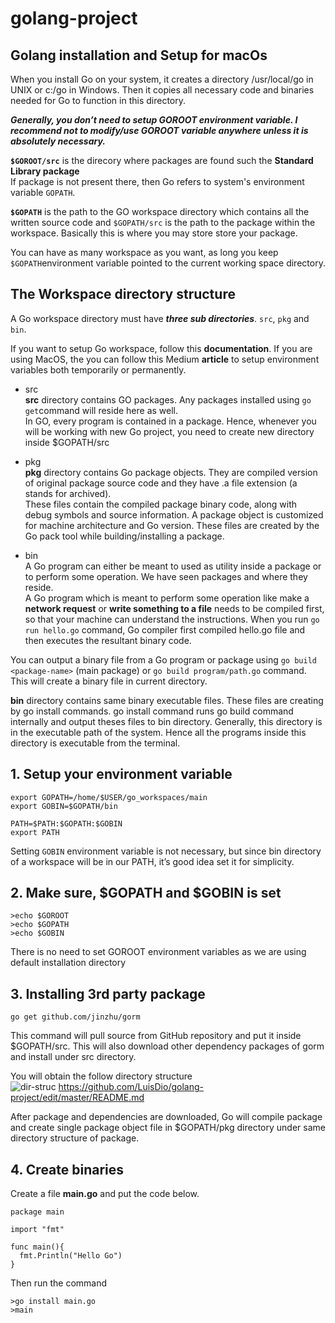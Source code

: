 # golang-project

## Golang installation and Setup for macOs

When you install Go on your system, it creates a directory /usr/local/go in UNIX or c:/go in Windows. Then it copies all necessary code and binaries needed for Go to function in this directory.

***Generally, you don’t need to setup GOROOT environment variable. I recommend not to modify/use GOROOT variable anywhere unless it is absolutely necessary.***

**```$GOROOT/src```**  is the direcory where packages are found such the **Standard Library package** <br/>
If package is not present there, then Go refers to system's environment variable ```GOPATH```.<br>

**```$GOPATH```** is the path to the GO workspace directory which contains all the written source code and ```$GOPATH/src``` is the path to the package within the workspace. Basically this is where you may store store your package. <br/>

You can have as many workspace as you want, as long you keep ```$GOPATH```environment variable pointed to the current working space directory. <br/>


## The Workspace directory structure

A Go workspace directory must have ***three sub directories***. ```src```, ```pkg``` and ```bin```. 

If you want to setup Go workspace, follow this **documentation**. If you are using MacOS, the you can follow this Medium **article** to setup environment variables both temporarily or permanently.<br/>

- src <br/>
**src** directory contains GO packages. Any packages installed using ```go get```command will reside here as well.<br/>
In GO, every program is contained in a package. Hence, whenever you will be working with new Go project, you need to create new directory inside $GOPATH/src

- pkg <br/>
**pkg** directory contains Go package objects. They are compiled version of original package source code and they have .a file extension (a stands for archived).<br/>
These files contain the compiled package binary code, along with debug symbols and source information. A package object is customized for machine architecture and Go version. These files are created by the Go pack tool while building/installing a package.

- bin <br/>
A Go program can either be meant to used as utility inside a package or to perform some operation. We have seen packages and where they reside.<br/>
A Go program which is meant to perform some operation like make a **network request** or **write something to a file** needs to be compiled first, so that your machine can understand the instructions. When you run ```go run hello.go``` command, Go compiler first compiled hello.go file and then executes the resultant binary code.

You can output a binary file from a Go program or package using ```go build <package-name>``` (main package) or ```go build program/path.go``` command. This will create a binary file in current directory.

**bin** directory contains same binary executable files. These files are creating by go install commands. go install command runs go build command internally and output theses files to bin directory. Generally, this directory is in the executable path of the system. Hence all the programs inside this directory is executable from the terminal.


## 1. Setup your environment variable
```
export GOPATH=/home/$USER/go_workspaces/main
export GOBIN=$GOPATH/bin

PATH=$PATH:$GOPATH:$GOBIN
export PATH
```
Setting ```GOBIN``` environment variable is not necessary, but since bin directory of a workspace will be in our PATH, it’s good idea set it for simplicity.

## 2. Make sure, $GOPATH and $GOBIN is set
```
>echo $GOROOT
>echo $GOPATH
>echo $GOBIN
```
There is no need to set GOROOT environment variables as we are using default installation directory

## 3. Installing 3rd party package
```
go get github.com/jinzhu/gorm
```
This command will pull source from GitHub repository and put it inside $GOPATH/src. This will also download other dependency packages of gorm and install under src directory.

You will obtain the follow directory structure <br/>
![dir-struc](https://github.com/LuisDio/golang-project/blob/master/images/dir-struct.png)
https://github.com/LuisDio/golang-project/edit/master/README.md

After package and dependencies are downloaded, Go will compile package and create single package object file in $GOPATH/pkg directory under same directory structure of package.

## 4. Create binaries

Create a file **main.go** and put the code below.
```
package main

import "fmt"

func main(){
  fmt.Println("Hello Go")
}
```
Then run the command
```
>go install main.go
>main
```










